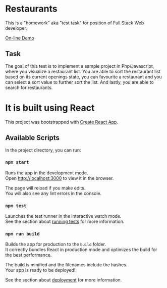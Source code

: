 # Restaurants
This is a "homework" aka "test task" for position of Full Stack Web developer.

[On-line Demo](https://karpolan.com/demos/react-restaurants/)

## Task
The goal of this test is to implement a sample project in Php/Javascript, where you
visualize a restaurant list. You are able to sort the restaurant list based on its current
openings state, you can favourite a restaurant and you can select a sort value to further
sort the list. And lastly, you are able to search for restaurants.

# It is built using React
This project was bootstrapped with [Create React App](https://github.com/facebook/create-react-app).

## Available Scripts

In the project directory, you can run:

### `npm start`

Runs the app in the development mode.<br>
Open [http://localhost:3000](http://localhost:3000) to view it in the browser.

The page will reload if you make edits.<br>
You will also see any lint errors in the console.

### `npm test`

Launches the test runner in the interactive watch mode.<br>
See the section about [running tests](https://facebook.github.io/create-react-app/docs/running-tests) for more information.

### `npm run build`

Builds the app for production to the `build` folder.<br>
It correctly bundles React in production mode and optimizes the build for the best performance.

The build is minified and the filenames include the hashes.<br>
Your app is ready to be deployed!

See the section about [deployment](https://facebook.github.io/create-react-app/docs/deployment) for more information.

